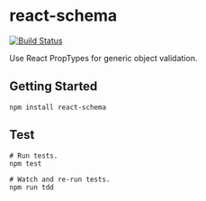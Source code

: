 # react-schema
[![Build Status](https://travis-ci.org/philcockfield/react-schema.svg)](https://travis-ci.org/philcockfield/react-schema)

Use React PropTypes for generic object validation.


## Getting Started
    npm install react-schema



## Test
    # Run tests.
    npm test

    # Watch and re-run tests.
    npm run tdd
